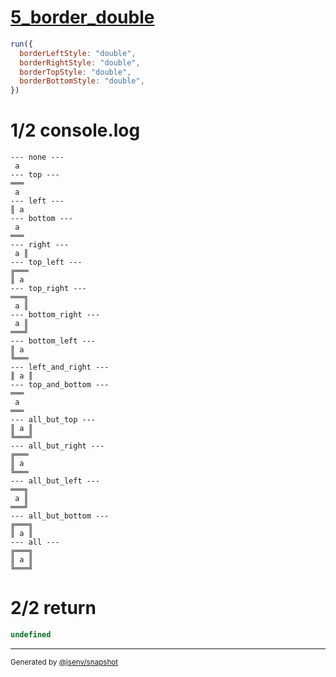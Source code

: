 # [5_border_double](../../table_1_cell.test.mjs#L144)

```js
run({
  borderLeftStyle: "double",
  borderRightStyle: "double",
  borderTopStyle: "double",
  borderBottomStyle: "double",
})
```

# 1/2 console.log

```console
--- none ---
 a 
--- top ---
═══
 a 
--- left ---
║ a 
--- bottom ---
 a 
═══
--- right ---
 a ║
--- top_left ---
╔═══
║ a 
--- top_right ---
═══╗
 a ║
--- bottom_right ---
 a ║
═══╝
--- bottom_left ---
║ a 
╚═══
--- left_and_right ---
║ a ║
--- top_and_bottom ---
═══
 a 
═══
--- all_but_top ---
║ a ║
╚═══╝
--- all_but_right ---
╔═══
║ a 
╚═══
--- all_but_left ---
═══╗
 a ║
═══╝
--- all_but_bottom ---
╔═══╗
║ a ║
--- all ---
╔═══╗
║ a ║
╚═══╝
```

# 2/2 return

```js
undefined
```

---

<sub>
  Generated by <a href="https://github.com/jsenv/core/tree/main/packages/tooling/snapshot">@jsenv/snapshot</a>
</sub>
